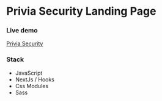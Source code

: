 # Privia Security Landing Page

### Live demo

[Privia Security](https://privia-security.vercel.app/)

### Stack

- JavaScript
- NextJs / Hooks
- Css Modules
- Sass
